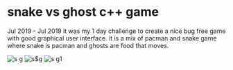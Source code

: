 # snake vs ghost c++ game
Jul 2019 - Jul 2019
it was my 1 day challenge to create a nice bug free game with good graphical user interface.
it is a mix of pacman and snake game where snake is pacman and ghosts are food that moves.

![s g](https://user-images.githubusercontent.com/70664666/141496096-81306014-9a54-45ab-a078-38f4aa633260.PNG)
![s$g](https://user-images.githubusercontent.com/70664666/141496103-6c734cf6-9a9f-4282-a3f6-76ebaf1914d5.PNG)
![s g1](https://user-images.githubusercontent.com/70664666/141496120-778f5bea-8573-4d44-b73b-dc2d0ab8b1d5.PNG)
